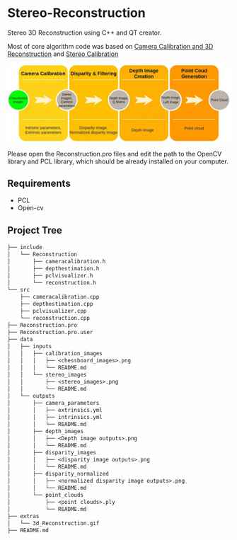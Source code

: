# Stereo-Reconstruction

Stereo 3D Reconstruction using C++ and QT creator.

Most of core algorithm code was based on [Camera Calibration and 3D Reconstruction](https://docs.opencv.org/2.4/modules/calib3d/doc/camera_calibration_and_3d_reconstruction.html?highlight=findcirclesgrid) and [Stereo Calibration](https://jayrambhia.com/blog/stereo-calibration)

![Flowchart](/extras/3d_Reconstruction.gif)

Please open the Reconstruction.pro files and edit the path to the OpenCV library and PCL library, which should be already installed on your computer.

## Requirements

* PCL
* Open-cv 

## Project Tree
```
├── include
│   └── Reconstruction
│       ├── cameracalibration.h
│       ├── depthestimation.h
│       ├── pclvisualizer.h
│       └── reconstruction.h
└── src
    ├── cameracalibration.cpp
    ├── depthestimation.cpp
    ├── pclvisualizer.cpp
    └── reconstruction.cpp
├── Reconstruction.pro
├── Reconstruction.pro.user
├── data
│   ├── inputs
│   │   ├── calibration_images
│   │   │   ├── <chessboard_images>.png
│   │   │   └── README.md
│   │   └── stereo_images
│   │       ├── <stereo_images>.png
│   │       └── README.md
│   └── outputs
│       ├── camera_parameters
│       │   ├── extrinsics.yml
│       │   ├── intrinsics.yml
│       │   └── README.md
│       ├── depth_images
│       │   ├── <Depth image outputs>.png
│       │   └── README.md
│       ├── disparity_images
│       │   ├── <disparity image outputs>.png
│       │   └── README.md
│       ├── disparity_normalized
│       │   ├── <normalized disparity image outputs>.png  
│       │   └── README.md
│       └── point_clouds
│           ├── <point clouds>.ply
│           └── README.md
├── extras
│   └── 3d_Reconstruction.gif
├── README.md
```


